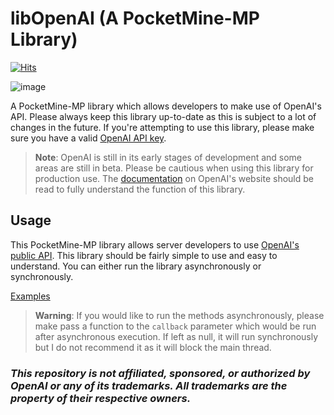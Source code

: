 # libOpenAI (A PocketMine-MP Library)
[![Hits](https://hits.sh/github.com/AGTHARN/libOpenAI.svg?view=today-total&style=flat-square)](https://hits.sh/github.com/AGTHARN/libOpenAI/)

![image](https://media.discordapp.net/attachments/489366022172966922/1063325869340364830/0_c-PJKeN6JqEUKyZ8.png?width=600&height=337)

A PocketMine-MP library which allows developers to make use of OpenAI's API. Please always keep this library up-to-date as this is subject to a lot of changes in the future. If you're attempting to use this library, please make sure you have a valid [OpenAI API key](https://beta.openai.com/account/api-keys).

> **Note**: OpenAI is still in its early stages of development and some areas are still in beta. Please be cautious when using this library for production use. The [documentation](https://beta.openai.com/docs) on OpenAI's website should be read to fully understand the function of this library.

## Usage
This PocketMine-MP library allows server developers to use [OpenAI's public API](https://beta.openai.com/docs). This library should be fairly simple to use and easy to understand. You can either run the library asynchronously or synchronously.

[Examples](https://github.com/AGTHARN/libOpenAI/blob/main/examples/EXAMPLES.md)

> **Warning**: If you would like to run the methods asynchronously, please make pass a function to the `callback` parameter which would be run after asynchronous execution. If left as null, it will run synchronously but I do not recommend it as it will block the main thread.

### *This repository is not affiliated, sponsored, or authorized by OpenAI or any of its trademarks. All trademarks are the property of their respective owners.*
